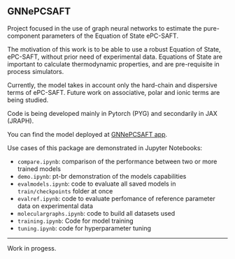 ## GNNePCSAFT

Project focused in the use of graph neural networks to estimate the pure-component parameters of the Equation of State ePC-SAFT.

The motivation of this work is to be able to use a robust Equation of State, ePC-SAFT, without prior need of experimental data. Equations of State are important to calculate thermodynamic properties, and are pre-requisite in process simulators.

Currently, the model takes in account only the hard-chain and dispersive terms of ePC-SAFT. Future work on associative, polar and ionic terms are being studied.

Code is being developed mainly in Pytorch (PYG) and secondarily in JAX (JRAPH).

You can find the model deployed at [GNNePCSAFT app](https://gnnepcsaft.wildsonbbl.com/).

Use cases of this package are demonstrated in Jupyter Notebooks:

- `compare.ipynb`: comparison of the performance between two or more trained models
- `demo.ipynb`: pt-br demonstration of the models capabilities
- `evalmodels.ipynb`: code to evaluate all saved models in `train/checkpoints` folder at once
- `evalref.ipynb`: code to evaluate perfomance of reference parameter data on experimental data
- `moleculargraphs.ipynb`: code to build all datasets used
- `training.ipynb`:  Code for model training
- `tuning.ipynb`: code for hyperparameter tuning

--------------
Work in progess.


